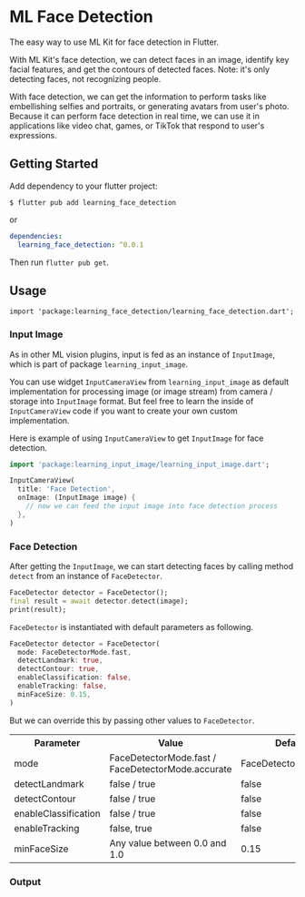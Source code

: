 # ML Face Detection

The easy way to use ML Kit for face detection in Flutter.

With ML Kit's face detection, we can detect faces in an image, identify key facial features, and get the contours of detected faces. Note: it's only detecting faces, not recognizing people.

With face detection, we can get the information to perform tasks like embellishing selfies and portraits, or generating avatars from user's photo. Because it can perform face detection in real time, we can use it in applications like video chat, games, or TikTok that respond to user's expressions.

## Getting Started

Add dependency to your flutter project:

```
$ flutter pub add learning_face_detection
```

or

```yaml
dependencies:
  learning_face_detection: ^0.0.1
```

Then run `flutter pub get`.

## Usage

```
import 'package:learning_face_detection/learning_face_detection.dart';
```

### Input Image

As in other ML vision plugins, input is fed as an instance of `InputImage`, which is part of package  `learning_input_image`. 

You can use widget `InputCameraView` from `learning_input_image` as default implementation for processing image (or image stream) from camera / storage into `InputImage` format. But feel free to learn the inside of `InputCameraView` code if you want to create your own custom implementation.

Here is example of using `InputCameraView` to get `InputImage` for face detection.

```dart
import 'package:learning_input_image/learning_input_image.dart';

InputCameraView(
  title: 'Face Detection',
  onImage: (InputImage image) {
    // now we can feed the input image into face detection process
  },
)
```

### Face Detection

After getting the `InputImage`, we can start detecting faces by calling method `detect` from an instance of `FaceDetector`.

```dart
FaceDetector detector = FaceDetector();
final result = await detector.detect(image);
print(result);
```

`FaceDetector` is instantiated with default parameters as following.

```dart
FaceDetector detector = FaceDetector(
  mode: FaceDetectorMode.fast,
  detectLandmark: true,
  detectContour: true,
  enableClassification: false,
  enableTracking: false,
  minFaceSize: 0.15,
)
```

But we can override this by passing other values to `FaceDetector`.

<table>
  <tr>
    <th>Parameter</th>
    <th>Value</th>
    <th>Default</th>
  </tr>
  <tr>
    <td>mode</td>
    <td>FaceDetectorMode.fast / FaceDetectorMode.accurate</td>
    <td>FaceDetectorMode.fast</td>
  </tr>
  <tr>
    <td>detectLandmark</td>
    <td>false / true</td>
    <td>false</td>
  </tr>
  <tr>
    <td>detectContour</td>
    <td>false / true</td>
    <td>false</td>
  </tr>
  <tr>
    <td>enableClassification</td>
    <td>false / true</td>
    <td>false</td>
  </tr>
  <tr>
    <td>enableTracking</td>
    <td>false, true</td>
    <td>false</td>
  </tr>
  <tr>
    <td>minFaceSize</td>
    <td>Any value between 0.0 and 1.0</td>
    <td>0.15</td>
  </tr>
</table>

### Output

